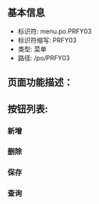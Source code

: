 
## 基本信息

- 标识符: menu.po.PRFY03
- 标识符缩写: PRFY03
- 类型: 菜单
- 路径: /po/PRFY03

## 页面功能描述：





## 按钮列表:


### 新增



### 删除



### 保存



### 查询


